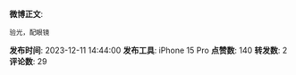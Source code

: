 **微博正文**: 
```
验光，配眼镜
```
**发布时间**: 2023-12-11 14:44:00
**发布工具**: iPhone 15 Pro
**点赞数**: 140
**转发数**: 2
**评论数**: 29
